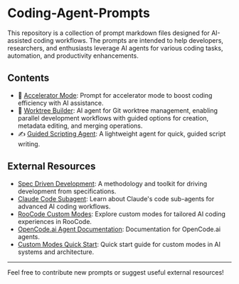 # Coding-Agent-Prompts

This repository is a collection of prompt markdown files designed for AI-assisted coding workflows. The prompts are intended to help developers, researchers, and enthusiasts leverage AI agents for various coding tasks, automation, and productivity enhancements.

## Contents

- 🚀 [Accelerator Mode](./accelerator-mode-prompt.md): Prompt for accelerator mode to boost coding efficiency with AI assistance.
- 🌳 [Worktree Builder](./worktree-builder-prompt.md): AI agent for Git worktree management, enabling parallel development workflows with guided options for creation, metadata editing, and merging operations.
- ✍️ [Guided Scripting Agent](./guided-scripting-agent.md): A lightweight agent for quick, guided script writing.

## External Resources

- [Spec Driven Development](https://github.com/jackyko1991/Spec-Driven-Development): A methodology and toolkit for driving development from specifications.
- [Claude Code Subagent](https://docs.anthropic.com/en/docs/claude-code/sub-agents): Learn about Claude's code sub-agents for advanced AI coding workflows.
- [RooCode Custom Modes](https://docs.roocode.com/features/custom-modes): Explore custom modes for tailored AI coding experiences in RooCode.
- [OpenCode.ai Agent Documentation](https://opencode.ai/docs/agents/): Documentation for OpenCode.ai agents.
- [Custom Modes Quick Start](https://publish.obsidian.md/aixplore/AI+Systems+%26+Architecture/custom-modes-quick-start): Quick start guide for custom modes in AI systems and architecture.

---

Feel free to contribute new prompts or suggest useful external resources!
